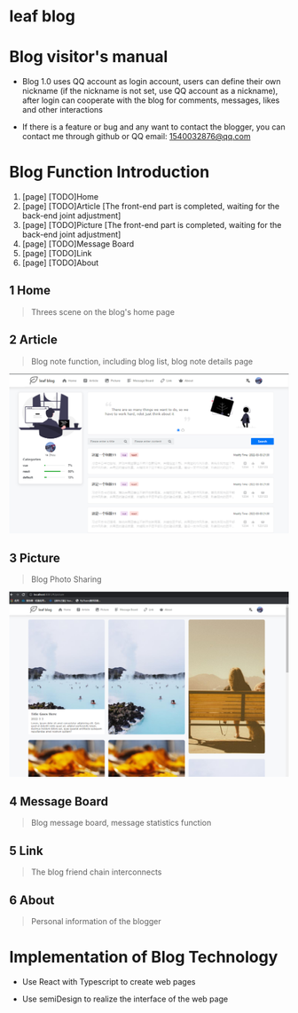 # leaf blog

# Blog visitor's manual

* Blog 1.0 uses QQ account as login account, users can define their own nickname (if the nickname is not set, use QQ account as a nickname), after login can cooperate with the blog for comments, messages, likes and other interactions

* If there is a feature or bug and any want to contact the blogger, you can contact me through github or QQ email: 1540032876@qq.com
# Blog Function Introduction

1. [page] [TODO]Home
2. [page] [TODO]Article [The front-end part is completed, waiting for the back-end joint adjustment]
3. [page] [TODO]Picture [The front-end part is completed, waiting for the back-end joint adjustment]
4. [page] [TODO]Message Board
5. [page] [TODO]Link
6. [page] [TODO]About

## 1 Home

> Threes scene on the blog's home page
## 2 Article

> Blog note function, including blog list, blog note details page

<p align="center">
  <img src="https://github.com/yyyz1011/assets-info/blob/master/blog-web/readMe/article.png" />
</p>

## 3 Picture

> Blog Photo Sharing

<p align="center">
  <img src="https://github.com/yyyz1011/assets-info/blob/master/blog-web/readMe/picture.png" />
</p>

## 4 Message Board

> Blog message board, message statistics function

## 5 Link

> The blog friend chain interconnects

## 6 About

> Personal information of the blogger


# Implementation of Blog Technology

* Use React with Typescript to create web pages

* Use semiDesign to realize the interface of the web page
